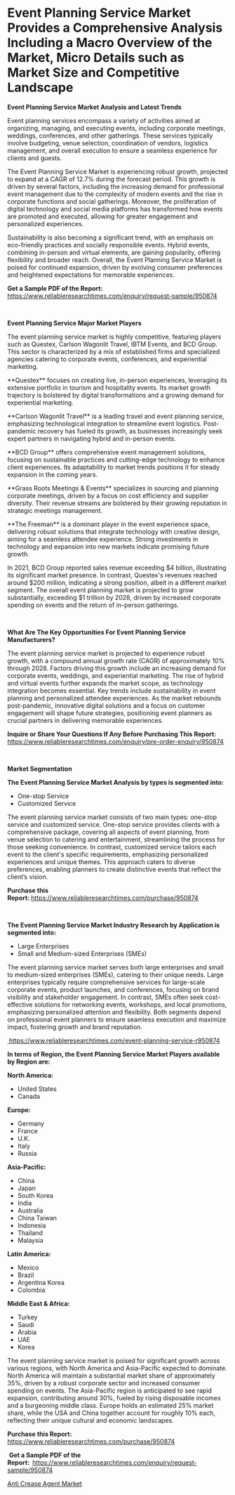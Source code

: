 <p><h1>Event Planning Service Market Provides a Comprehensive Analysis Including a Macro Overview of the Market, Micro Details such as Market Size and Competitive Landscape</h1></p><p><strong>Event Planning Service Market Analysis and Latest Trends</strong></p>
<p><p>Event planning services encompass a variety of activities aimed at organizing, managing, and executing events, including corporate meetings, weddings, conferences, and other gatherings. These services typically involve budgeting, venue selection, coordination of vendors, logistics management, and overall execution to ensure a seamless experience for clients and guests.</p><p>The Event Planning Service Market is experiencing robust growth, projected to expand at a CAGR of 12.7% during the forecast period. This growth is driven by several factors, including the increasing demand for professional event management due to the complexity of modern events and the rise in corporate functions and social gatherings. Moreover, the proliferation of digital technology and social media platforms has transformed how events are promoted and executed, allowing for greater engagement and personalized experiences.</p><p>Sustainability is also becoming a significant trend, with an emphasis on eco-friendly practices and socially responsible events. Hybrid events, combining in-person and virtual elements, are gaining popularity, offering flexibility and broader reach. Overall, the Event Planning Service Market is poised for continued expansion, driven by evolving consumer preferences and heightened expectations for memorable experiences.</p></p>
<p><strong>Get a Sample PDF of the Report:&nbsp;</strong> <a href="https://www.reliableresearchtimes.com/enquiry/request-sample/950874?utm_campaign=3059&utm_medium=2&utm_source=Github&utm_content=ia&utm_term=06032025&utm_id=event-planning-service">https://www.reliableresearchtimes.com/enquiry/request-sample/950874</a></p>
<p>&nbsp;</p>
<p><strong>Event Planning Service Major Market Players</strong></p>
<p><p>The event planning service market is highly competitive, featuring players such as Questex, Carlson Wagonlit Travel, IBTM Events, and BCD Group. This sector is characterized by a mix of established firms and specialized agencies catering to corporate events, conferences, and experiential marketing.</p><p>**Questex** focuses on creating live, in-person experiences, leveraging its extensive portfolio in tourism and hospitality events. Its market growth trajectory is bolstered by digital transformations and a growing demand for experiential marketing.</p><p>**Carlson Wagonlit Travel** is a leading travel and event planning service, emphasizing technological integration to streamline event logistics. Post-pandemic recovery has fueled its growth, as businesses increasingly seek expert partners in navigating hybrid and in-person events.</p><p>**BCD Group** offers comprehensive event management solutions, focusing on sustainable practices and cutting-edge technology to enhance client experiences. Its adaptability to market trends positions it for steady expansion in the coming years.</p><p>**Grass Roots Meetings & Events** specializes in sourcing and planning corporate meetings, driven by a focus on cost efficiency and supplier diversity. Their revenue streams are bolstered by their growing reputation in strategic meetings management.</p><p>**The Freeman** is a dominant player in the event experience space, delivering robust solutions that integrate technology with creative design, aiming for a seamless attendee experience. Strong investments in technology and expansion into new markets indicate promising future growth.</p><p>In 2021, BCD Group reported sales revenue exceeding $4 billion, illustrating its significant market presence. In contrast, Questex's revenues reached around $200 million, indicating a strong position, albeit in a different market segment. The overall event planning market is projected to grow substantially, exceeding $1 trillion by 2028, driven by increased corporate spending on events and the return of in-person gatherings.</p></p>
<p>&nbsp;</p>
<p><strong>What Are The Key Opportunities For Event Planning Service Manufacturers?</strong></p>
<p><p>The event planning service market is projected to experience robust growth, with a compound annual growth rate (CAGR) of approximately 10% through 2028. Factors driving this growth include an increasing demand for corporate events, weddings, and experiential marketing. The rise of hybrid and virtual events further expands the market scope, as technology integration becomes essential. Key trends include sustainability in event planning and personalized attendee experiences. As the market rebounds post-pandemic, innovative digital solutions and a focus on customer engagement will shape future strategies, positioning event planners as crucial partners in delivering memorable experiences.</p></p>
<p><strong>Inquire or Share Your Questions If Any Before Purchasing This Report:</strong> <a href="https://www.reliableresearchtimes.com/enquiry/pre-order-enquiry/950874?utm_campaign=3059&utm_medium=2&utm_source=Github&utm_content=ia&utm_term=06032025&utm_id=event-planning-service">https://www.reliableresearchtimes.com/enquiry/pre-order-enquiry/950874</a></p>
<p>&nbsp;</p>
<p><strong>Market Segmentation</strong></p>
<p><strong>The Event Planning Service Market Analysis by types is segmented into:</strong></p>
<p><ul><li>One-stop Service</li><li>Customized Service</li></ul></p>
<p><p>The event planning service market consists of two main types: one-stop service and customized service. One-stop service provides clients with a comprehensive package, covering all aspects of event planning, from venue selection to catering and entertainment, streamlining the process for those seeking convenience. In contrast, customized service tailors each event to the client's specific requirements, emphasizing personalized experiences and unique themes. This approach caters to diverse preferences, enabling planners to create distinctive events that reflect the client’s vision.</p></p>
<p><strong>Purchase this Report:&nbsp;</strong><a href="https://www.reliableresearchtimes.com/purchase/950874?utm_campaign=3059&utm_medium=2&utm_source=Github&utm_content=ia&utm_term=06032025&utm_id=event-planning-service">https://www.reliableresearchtimes.com/purchase/950874</a></p>
<p>&nbsp;</p>
<p><strong>The Event Planning Service Market Industry Research by Application is segmented into:</strong></p>
<p><ul><li>Large Enterprises</li><li>Small and Medium-sized Enterprises (SMEs)</li></ul></p>
<p><p>The event planning service market serves both large enterprises and small to medium-sized enterprises (SMEs), catering to their unique needs. Large enterprises typically require comprehensive services for large-scale corporate events, product launches, and conferences, focusing on brand visibility and stakeholder engagement. In contrast, SMEs often seek cost-effective solutions for networking events, workshops, and local promotions, emphasizing personalized attention and flexibility. Both segments depend on professional event planners to ensure seamless execution and maximize impact, fostering growth and brand reputation.</p></p>
<p><a href="https://www.reliableresearchtimes.com/event-planning-service-r950874?utm_campaign=3059&utm_medium=2&utm_source=Github&utm_content=ia&utm_term=06032025&utm_id=event-planning-service">&nbsp;https://www.reliableresearchtimes.com/event-planning-service-r950874</a></p>
<p><strong>In terms of Region, the Event Planning Service Market Players available by Region are:</strong></p>
<p>
    <p> <strong> North America: </strong>
        <ul>
            <li>United States</li>
            <li>Canada</li>
        </ul>
        </p> 
    <p> <strong> Europe: </strong>
        <ul>
            <li>Germany</li>
            <li>France</li>
            <li>U.K.</li>
            <li>Italy</li>
            <li>Russia</li>
        </ul>
        </p> 
    <p> <strong> Asia-Pacific: </strong>
        <ul>
            <li>China</li>
            <li>Japan</li>
            <li>South Korea</li>
            <li>India</li>
            <li>Australia</li>
            <li>China Taiwan</li>
            <li>Indonesia</li>
            <li>Thailand</li>
            <li>Malaysia</li>
        </ul>
        </p> 
    <p> <strong> Latin America: </strong>
        <ul>
            <li>Mexico</li>
            <li>Brazil</li>
            <li>Argentina Korea</li>
            <li>Colombia</li>
        </ul>
        </p> 
    <p> <strong> Middle East & Africa: </strong>
        <ul>
            <li>Turkey</li>
            <li>Saudi</li>
            <li>Arabia</li>
            <li>UAE</li>
            <li>Korea</li>
        </ul>
    </p>
    </p>
<p><p>The event planning service market is poised for significant growth across various regions, with North America and Asia-Pacific expected to dominate. North America will maintain a substantial market share of approximately 35%, driven by a robust corporate sector and increased consumer spending on events. The Asia-Pacific region is anticipated to see rapid expansion, contributing around 30%, fueled by rising disposable incomes and a burgeoning middle class. Europe holds an estimated 25% market share, while the USA and China together account for roughly 10% each, reflecting their unique cultural and economic landscapes.</p></p>
<p><strong>Purchase this Report: </strong><a href="https://www.reliableresearchtimes.com/purchase/950874?utm_campaign=3059&utm_medium=2&utm_source=Github&utm_content=ia&utm_term=06032025&utm_id=event-planning-service">https://www.reliableresearchtimes.com/purchase/950874</a></p>
<p>&nbsp;<strong>Get a Sample PDF of the Report:&nbsp;&nbsp;</strong><a href="https://www.reliableresearchtimes.com/enquiry/request-sample/950874?utm_campaign=3059&utm_medium=2&utm_source=Github&utm_content=ia&utm_term=06032025&utm_id=event-planning-service">https://www.reliableresearchtimes.com/enquiry/request-sample/950874</a></p>
<p><strong></strong></p>
<p><p><a href="https://github.com/ngozudapshi/Market-Research-Report-List-1/blob/main/anti-crease-agent-market.md?utm_campaign=3059&utm_medium=2&utm_source=Github&utm_content=ia&utm_term=06032025&utm_id=event-planning-service">Anti Crease Agent Market</a></p></p>